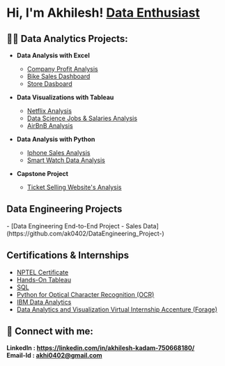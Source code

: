 <h1>Hi, I'm Akhilesh!  <a href="https://www.linkedin.com/in/akhilesh-kadam-750668180/">Data Enthusiast</a></h1>

<h2>👨‍💻 Data Analytics Projects:</h2>

- <b>Data Analysis with Excel</b>
   - [Company Profit Analysis](https://github.com/ak0402/Analysis-With-Excel/blob/903f8aa08f7f285434f0a4178383c205dadf03fd/Excel%20Project%20-1%20-%20Company%20Profits%20Analysis.xlsx)
   - [Bike Sales Dashboard](https://github.com/ak0402/Analysis-With-Excel/blob/903f8aa08f7f285434f0a4178383c205dadf03fd/Excel%20Project-2%20Bike%20sales%20Daashboard.xlsx)
   - [Store Dasboard](https://github.com/ak0402/Analysis-With-Excel/blob/903f8aa08f7f285434f0a4178383c205dadf03fd/Excel%20Project%20-3%20-%20Store%20Data%20Analysis.xlsx)


- <b>Data Visualizations with Tableau</b>
  - [Netflix Analysis](https://github.com/ak0402/Netflix-Analysis/blob/94d055939fa3e96ebbbebdda79c909532916fb93/README.md)
  - [Data Science Jobs & Salaries Analysis](https://github.com/ak0402/DS-Jobs-Salaries-Analysis/blob/7b2adf7dea7857168e3c321899dc30b25d010936/README.md)
  - [AirBnB Analysis](https://github.com/ak0402/AirBnB-Analysis/blob/64911543ab78306becf7598480b3c975173745e6/README.md)

- <b>Data Analysis with Python</b>
  - [Iphone Sales Analysis](https://github.com/ak0402/Iphone-Sales-Analysis.git)
  - [Smart Watch Data Analysis](https://github.com/ak0402/Smart-Watch-Data-Analysis.git)

- <b>Capstone Project</b>
  - [Ticket Selling Website's Analysis](https://github.com/ak0402/Capstone-Project-1.git)


 <h2>Data Engineering Projects</h2>
  - [Data Engineering End-to-End Project - Sales Data](https://github.com/ak0402/DataEngineering_Project-)


<h2>Certifications & Internships</h2>

  - [NPTEL Certificate](https://github.com/ak0402/Certifications/blob/c1336f2c930679d6d9d6cefe64ed0a06c37d6d99/NPTEL%20certificate%20(1).pdf)
  - [Hands-On Tableau](https://github.com/ak0402/Certifications/blob/c1336f2c930679d6d9d6cefe64ed0a06c37d6d99/Tableau%20certificate%20udemy.pdf)
  - [SQL](https://github.com/ak0402/Certifications/blob/c1336f2c930679d6d9d6cefe64ed0a06c37d6d99/SQL%20certificate.pdf)
  - [Python for Optical Character Recognition (OCR)](https://github.com/ak0402/Certifications/blob/c1336f2c930679d6d9d6cefe64ed0a06c37d6d99/Python%20certificate%20OCR%20Project_.pdf)
  - [IBM Data Analytics](https://github.com/ak0402/Certifications/blob/c1336f2c930679d6d9d6cefe64ed0a06c37d6d99/Coursera%20data%20analytics.pdf)
  - [Data Analytics and Visualization Virtual Internship Accenture (Forage) ](https://github.com/ak0402/Certifications/blob/f3c2a234d5c1d1d957c59b9a9f0b9b7c070cded1/Forage%20Accenture%20Certificate%20Data%20Analytics%20and%20Visualization.pdf)


<h2> 🤳 Connect with me:</h2>


<b>LinkedIn : https://linkedin.com/in/akhilesh-kadam-750668180/ </b><br/>
<b>Email-Id : akhi0402@gmail.com</b>


<!--
**joshmadakor1/joshmadakor1** is a ✨ _special_ ✨ repository because its `README.md` (this file) appears on your GitHub profile.
[<img align="left" alt="JoshMadakor | YouTube" width="22px" src="https://cdn.jsdelivr.net/npm/simple-icons@v3/icons/youtube.svg" />][youtube]
[<img align="left" alt="JoshMadakor | Twitter" width="22px" src="https://cdn.jsdelivr.net/npm/simple-icons@v3/icons/twitter.svg" />][twitter]
[<img align="left" alt="JoshMadakor | Instagram" width="22px" src="https://cdn.jsdelivr.net/npm/simple-icons@v3/icons/instagram.svg" />][instagram]
[<img align="left" alt="JoshMadakor | LinkedIn" width="22px" src="https://cdn.jsdelivr.net/npm/simple-icons@v3/icons/linkedin.svg" />][linkedin]

[linkedin]: https://linkedin.com/in/akhilesh-kadam-750668180/
Here are some ideas to get you started:

- 🔭 I’m currently working on ...
- 🌱 I’m currently learning ...
- 👯 I’m looking to collaborate on ...
- 🤔 I’m looking for help with ...
- 💬 Ask me about ...
- 📫 How to reach me: ...
- 😄 Pronouns: ...
- ⚡ Fun fact: ...
-->
